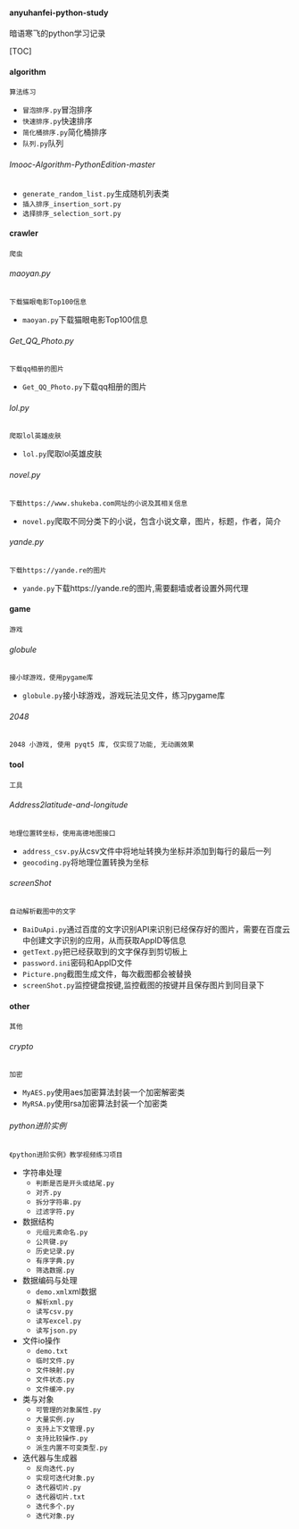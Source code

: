 #### anyuhanfei-python-study
暗语寒飞的python学习记录

[TOC]

#### algorithm
    算法练习
- `冒泡排序.py`冒泡排序
- `快速排序.py`快速排序
- `简化桶排序.py`简化桶排序
- `队列.py`队列
###### Imooc-Algorithm-PythonEdition-master
- `generate_random_list.py`生成随机列表类
- `插入排序_insertion_sort.py`
- `选择排序_selection_sort.py`

#### crawler
    爬虫
###### maoyan.py
    下载猫眼电影Top100信息
- `maoyan.py`下载猫眼电影Top100信息
###### Get_QQ_Photo.py
    下载qq相册的图片
- `Get_QQ_Photo.py`下载qq相册的图片
###### lol.py
    爬取lol英雄皮肤
- `lol.py`爬取lol英雄皮肤
###### novel.py
    下载https://www.shukeba.com网址的小说及其相关信息
- `novel.py`爬取不同分类下的小说，包含小说文章，图片，标题，作者，简介
###### yande.py
    下载https://yande.re的图片
- `yande.py`下载https://yande.re的图片,需要翻墙或者设置外网代理

#### game
    游戏
###### globule
    接小球游戏，使用pygame库
- `globule.py`接小球游戏，游戏玩法见文件，练习pygame库

###### 2048
    2048 小游戏, 使用 pyqt5 库, 仅实现了功能, 无动画效果

#### tool
    工具
###### Address2latitude-and-longitude
    地理位置转坐标，使用高德地图接口
- `address_csv.py`从csv文件中将地址转换为坐标并添加到每行的最后一列
- `geocoding.py`将地理位置转换为坐标
###### screenShot
    自动解析截图中的文字
- `BaiDuApi.py`通过百度的文字识别API来识别已经保存好的图片，需要在百度云中创建文字识别的应用，从而获取AppID等信息
- `getText.py`把已经获取到的文字保存到剪切板上
- `password.ini`密码和AppID文件
- `Picture.png`截图生成文件，每次截图都会被替换
- `screenShot.py`监控键盘按键,监控截图的按键并且保存图片到同目录下
#### other
    其他
###### crypto
    加密
- `MyAES.py`使用aes加密算法封装一个加密解密类
- `MyRSA.py`使用rsa加密算法封装一个加密类

###### python进阶实例
    《python进阶实例》教学视频练习项目
- 字符串处理
    - `判断是否是开头或结尾.py`
    - `对齐.py`
    - `拆分字符串.py`
    - `过滤字符.py`
- 数据结构
    - `元组元素命名.py`
    - `公共键.py`
    - `历史记录.py`
    - `有序字典.py`
    - `筛选数据.py`
- 数据编码与处理
    - `demo.xml`xml数据
    - `解析xml.py`
    - `读写csv.py`
    - `读写excel.py`
    - `读写json.py`
- 文件io操作
    - `demo.txt`
    - `临时文件.py`
    - `文件映射.py`
    - `文件状态.py`
    - `文件缓冲.py`
- 类与对象
    - `可管理的对象属性.py`
    - `大量实例.py`
    - `支持上下文管理.py`
    - `支持比较操作.py`
    - `派生内置不可变类型.py`
- 迭代器与生成器
    - `反向迭代.py`
    - `实现可迭代对象.py`
    - `迭代器切片.py`
    - `迭代器切片.txt`
    - `迭代多个.py`
    - `迭代对象.py`
